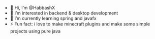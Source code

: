 - 👋 Hi, I’m @HabbashX
- 👀 I’m interested in backend & desktop development
- 🌱 I’m currently learning spring and javafx
- ⚡ Fun fact: i love to make minecraft plugins and make some simple projects using pure java
